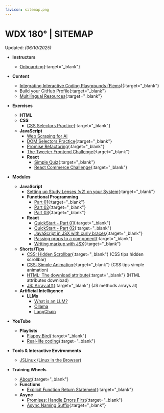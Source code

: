 ```yaml
---
favicon: sitemap.png
---
```


# WDX 180° | SITEMAP

Updated: _(06/10/2025)_

  - **Instructors**
    - [Onboarding](https://in-tech-gration.github.io/WDX-180/staff/onboarding/instructors){:target="_blank"}

  - **Content**
    - [Integrating Interactive Coding Playgrounds (Flems)](https://in-tech-gration.github.io/WDX-180/curriculum/features/flems/){:target="_blank"}
    - [Build your GitHub Profile](https://in-tech-gration.github.io/WDX-180/curriculum/modules/pro/github-profile/index.html){:target="_blank"}
    - [Multilingual Resources](https://in-tech-gration.github.io/WDX-180/resources/){:target="_blank"}

  - **Exercises**
    - **HTML**
    - **CSS**
      - [CSS Selectors Practice](https://in-tech-gration.github.io/WDX-180/curriculum/modules/css/selectors/exercises/fix_the_summary/index.html){:target="_blank"}
    - **JavaScript**
      - [Web Scraping for AI](https://in-tech-gration.github.io/WDX-180/curriculum/modules/javascript/web_apis/dom/exercises/scraping-for-AI/)
      - [DOM Selectors Practice](https://in-tech-gration.github.io/WDX-180/curriculum/modules/javascript/web_apis/dom/exercises/dom-selectors/index.html){:target="_blank"}
      - [Promise Refactoring](https://in-tech-gration.github.io/WDX-180/curriculum/modules/javascript/async/async_await/exercises/promise_refactoring/){:target="_blank"}
      - [The Tweeter Frontend Challenge](https://in-tech-gration.github.io/WDX-180/curriculum/modules/javascript/misc/tweeter_practice/){:target="_blank"}
      - **React**
        - [Simple Quiz](https://in-tech-gration.github.io/WDX-180/curriculum/modules/javascript/frameworks/react/exercises/simple-quiz/){:target="_blank"}
        - [React Commerce Challenge](https://in-tech-gration.github.io/WDX-180/curriculum/modules/javascript/frameworks/react/exercises/react-commerce-challenge/){:target="_blank"}

  - **Modules**
    - **JavaScript**
      - [Setting up Study Lenses (v2) on your System](https://in-tech-gration.github.io/WDX-180/curriculum/modules/javascript/denepo/setting-up-study-lenses/){:target="_blank"}
      - **Functional Programming**
        - [Part 01](https://in-tech-gration.github.io/WDX-180/curriculum/modules/javascript/misc/functional_programming/part01/){:target="_blank"}
        - [Part 02](https://in-tech-gration.github.io/WDX-180/curriculum/modules/javascript/misc/functional_programming/part02/){:target="_blank"}
        - [Part 03](https://in-tech-gration.github.io/WDX-180/curriculum/modules/javascript/misc/functional_programming/part03/){:target="_blank"}
      - **React**
        - [QuickStart - Part 01](https://in-tech-gration.github.io/WDX-180/curriculum/modules/javascript/frameworks/react/quickstart/part-01.html){:target="_blank"}
        - [QuickStart - Part 02](https://in-tech-gration.github.io/WDX-180/curriculum/modules/javascript/frameworks/react/quickstart/part-02.html){:target="_blank"}
        - [JavaScript in JSX with curly braces](https://in-tech-gration.github.io/WDX-180/curriculum/modules/javascript/frameworks/react/javascript-in-jsx-with-curly-braces/){:target="_blank"}
        - [Passing props to a component](https://in-tech-gration.github.io/WDX-180/curriculum/modules/javascript/frameworks/react/passing-props-to-a-component/){:target="_blank"}
        - [Writing markup with JSX](https://in-tech-gration.github.io/WDX-180/curriculum/modules/javascript/frameworks/react/writing-markup-with-jsx/){:target="_blank"}
    - **Shorts/Tips**
      - [CSS: Hidden Scrollbar](https://in-tech-gration.github.io/WDX-180/curriculum/modules/css/tips/hidden_scrollbar/){:target="_blank"} (CSS tips hidden scrollbar)
      - [CSS: Simple Animation](https://in-tech-gration.github.io/WDX-180/curriculum/modules/css/tips/simple_animation/){:target="_blank"} (CSS tips simple animation)
      - [HTML: The download attribute](https://in-tech-gration.github.io/WDX-180/curriculum/modules/html/attributes/download_short/){:target="_blank"} (HTML attributes download)
      - [JS: Array.at()](https://in-tech-gration.github.io/WDX-180/curriculum/modules/javascript/core/arrays/methods_shorts/at/){:target="_blank"} (JS methods arrays at)
    - **Artificial Intelligence**
      - **LLMs**
        - [What is an LLM?](https://in-tech-gration.github.io/WDX-180/curriculum/modules/computer_science/artificial_intelligence/llm/what_is_an_llm/index.html)
        - [Ollama](https://in-tech-gration.github.io/WDX-180/curriculum/modules/computer_science/artificial_intelligence/llm/ollama/quickstart/quickstart.html)
        - [LangChain](https://in-tech-gration.github.io/WDX-180/curriculum/modules/computer_science/artificial_intelligence/llm/langchain/index.html)

  - **YouTube**
    - **Playlists**
      - [Flappy Bird](https://www.youtube.com/playlist?list=PLdo7hJB0agEmTY9xT7EvzUkClAeAHJr9G){:target="_blank"}
      - [Real-life coding](https://www.youtube.com/playlist?list=PLdo7hJB0agElB29_USaEp_wtd2cPuD71C){:target="_blank"}
  
  - **Tools & Interactive Environments**
    - [JSLinux (Linux in the Browser)](https://in-tech-gration.github.io/WDX-180/resources/vm/jslinux/index.html)

  - **Training Wheels**
    - [About](https://in-tech-gration.github.io/WDX-180/curriculum/modules/training-wheels/why-training-wheels){:target="_blank"}
    - **Functions**
      - [Explicit Function Return Statement](https://in-tech-gration.github.io/WDX-180/curriculum/modules/training-wheels/functions-always-return){:target="_blank"}
    - **Async**
      - [Promises: Handle Errors First](https://in-tech-gration.github.io/WDX-180/curriculum/modules/training-wheels/promises-handle-errors){:target="_blank"}
      - [Async Naming Suffix](https://in-tech-gration.github.io/WDX-180/curriculum/modules/training-wheels/promises-async-naming){:target="_blank"}